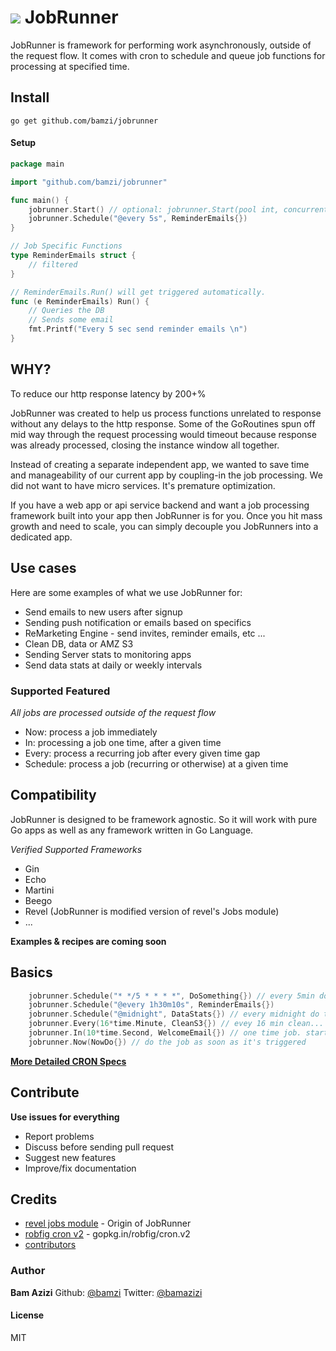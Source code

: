 # ![](https://raw.githubusercontent.com/bamzi/jobrunner/master/views/runclock.jpg) JobRunner

JobRunner is framework for performing work asynchronously, outside of the request flow. It comes with cron to schedule and queue job functions for processing at specified time.

## Install

`go get github.com/bamzi/jobrunner`

#### Setup

```go
package main

import "github.com/bamzi/jobrunner"

func main() {
    jobrunner.Start() // optional: jobrunner.Start(pool int, concurrent int) (10, 1)
    jobrunner.Schedule("@every 5s", ReminderEmails{})
}

// Job Specific Functions
type ReminderEmails struct {
    // filtered
}

// ReminderEmails.Run() will get triggered automatically.
func (e ReminderEmails) Run() {
    // Queries the DB
    // Sends some email
    fmt.Printf("Every 5 sec send reminder emails \n")
}
```
## WHY?
To reduce our http response latency by 200+%

JobRunner was created to help us process functions unrelated to response without any delays to the http response. Some of the GoRoutines spun off mid way through the request processing would timeout because response was already processed, closing the instance window all together. 

Instead of creating a separate independent app, we wanted to save time and manageability of our current app by coupling-in the job processing. We did not want to have micro services. It's premature optimization.

If you have a web app or api service backend and want a job processing framework built into your app then JobRunner is for you. Once you hit mass growth and need to scale, you can simply decouple you JobRunners into a dedicated app.

## Use cases
Here are some examples of what we use JobRunner for:

* Send emails to new users after signup
* Sending push notification or emails based on specifics
* ReMarketing Engine - send invites, reminder emails, etc ...
* Clean DB, data or AMZ S3
* Sending Server stats to monitoring apps
* Send data stats at daily or weekly intervals

### Supported Featured
*All jobs are processed outside of the request flow*

* Now: process a job immediately
* In: processing a job one time, after a given time
* Every: process a recurring job after every given time gap
* Schedule: process a job (recurring or otherwise) at a given time


## Compatibility

JobRunner is designed to be framework agnostic. So it will work with pure Go apps as well as any framework written in Go Language. 

*Verified Supported Frameworks*

* Gin
* Echo
* Martini
* Beego
* Revel (JobRunner is modified version of revel's Jobs module)
* ...

**Examples & recipes are coming soon**

## Basics

```go
    jobrunner.Schedule("* */5 * * * *", DoSomething{}) // every 5min do something
    jobrunner.Schedule("@every 1h30m10s", ReminderEmails{})
    jobrunner.Schedule("@midnight", DataStats{}) // every midnight do this..
    jobrunner.Every(16*time.Minute, CleanS3{}) // evey 16 min clean...
    jobrunner.In(10*time.Second, WelcomeEmail{}) // one time job. starts after 10sec
    jobrunner.Now(NowDo{}) // do the job as soon as it's triggered
```
[**More Detailed CRON Specs**](https://github.com/robfig/cron/blob/v2/doc.go)

## Contribute

**Use issues for everything**

- Report problems
- Discuss before sending pull request
- Suggest new features
- Improve/fix documentation

## Credits
- [revel jobs module](https://github.com/revel/modules/tree/master/jobs) - Origin of JobRunner
- [robfig cron v2](https://github.com/robfig/cron/tree/v2) - gopkg.in/robfig/cron.v2
- [contributors](https://github.com/bamzi/jobrunner/graphs/contributors)

### Author 
**Bam Azizi**
Github: [@bamzi](https://github.com/bamzi)
Twitter: [@bamazizi](https://twitter/bamazizi)

#### License
MIT